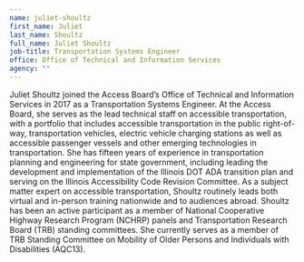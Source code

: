 ```yaml
---
name: juliet-shoultz
first_name: Juliet
last_name: Shoultz
full_name: Juliet Shoultz
job-title: Transportation Systems Engineer
office: Office of Technical and Information Services
agency: ""
---
```

Juliet Shoultz joined the Access Board’s Office of Technical and Information Services in 2017 as a Transportation Systems Engineer. At the Access Board, she serves as the lead technical staff on accessible transportation, with a portfolio that includes accessible transportation in the public right-of-way, transportation vehicles, electric vehicle charging stations as well as accessible passenger vessels and other emerging technologies in transportation. She has fifteen years of experience in transportation planning and engineering for state government, including leading the development and implementation of the Illinois DOT ADA transition plan and serving on the Illinois Accessibility Code Revision Committee. As a subject matter expert on accessible transportation, Shoultz routinely leads both virtual and in-person training nationwide and to audiences abroad. Shoultz has been an active participant as a member of National Cooperative Highway Research Program (NCHRP) panels and Transportation Research Board (TRB) standing committees. She currently serves as a member of TRB Standing Committee on Mobility of Older Persons and Individuals with Disabilities (AQC13).
